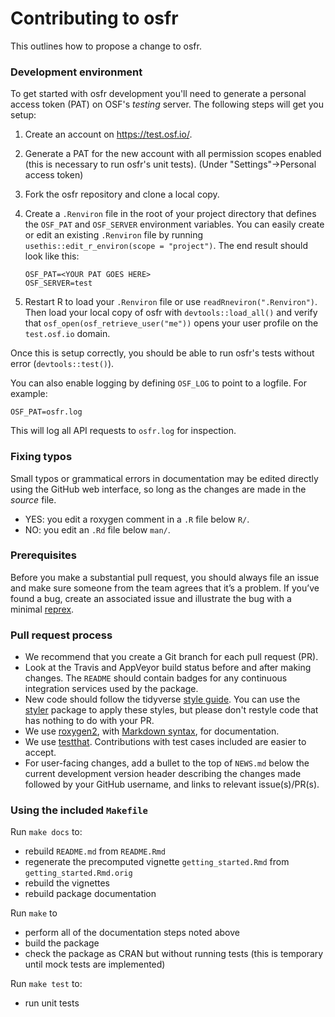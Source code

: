 # Contributing to osfr

This outlines how to propose a change to osfr.

### Development environment

To get started with osfr development you'll need to generate a personal access token (PAT) on OSF's *testing* server. The following steps will get you setup:

1. Create an account on <https://test.osf.io/>.
2. Generate a PAT for the new account with all permission scopes enabled (this is necessary to run osfr's unit tests). (Under "Settings"->Personal access token)
3. Fork the osfr repository and clone a local copy.
4. Create a `.Renviron` file in the root of your project directory that defines the `OSF_PAT` and `OSF_SERVER` environment variables. You can easily create or edit an existing `.Renviron` file by running `usethis::edit_r_environ(scope = "project")`. The end result should look like this:

   ```
   OSF_PAT=<YOUR PAT GOES HERE>
   OSF_SERVER=test
   ```

5. Restart R to load your `.Renviron` file or use `readRneviron(".Renviron")`.  Then load your local copy of osfr with `devtools::load_all()` and verify that `osf_open(osf_retrieve_user("me"))` opens your user profile on the `test.osf.io` domain.

Once this is setup correctly, you should be able to run osfr's tests without error (`devtools::test()`).

You can also enable logging by defining `OSF_LOG` to point to a logfile. For example:

```
OSF_PAT=osfr.log
```

This will log all API requests to `osfr.log` for inspection.

### Fixing typos

Small typos or grammatical errors in documentation may be edited directly using
the GitHub web interface, so long as the changes are made in the _source_ file.

*  YES: you edit a roxygen comment in a `.R` file below `R/`.
*  NO: you edit an `.Rd` file below `man/`.

### Prerequisites

Before you make a substantial pull request, you should always file an issue and
make sure someone from the team agrees that it’s a problem. If you’ve found a
bug, create an associated issue and illustrate the bug with a minimal
[reprex](https://www.tidyverse.org/help/#reprex).

### Pull request process

*  We recommend that you create a Git branch for each pull request (PR).
*  Look at the Travis and AppVeyor build status before and after making changes.
The `README` should contain badges for any continuous integration services used
by the package.
*  New code should follow the tidyverse [style guide](http://style.tidyverse.org).
You can use the [styler](https://CRAN.R-project.org/package=styler) package to
apply these styles, but please don't restyle code that has nothing to do with
your PR.
*  We use [roxygen2](https://cran.r-project.org/package=roxygen2), with
[Markdown syntax](https://cran.r-project.org/web/packages/roxygen2/vignettes/markdown.html),
for documentation.
*  We use [testthat](https://cran.r-project.org/package=testthat). Contributions
with test cases included are easier to accept.
*  For user-facing changes, add a bullet to the top of `NEWS.md` below the
current development version header describing the changes made followed by your
GitHub username, and links to relevant issue(s)/PR(s).

### Using the included `Makefile`

Run `make docs` to:
* rebuild `README.md` from `README.Rmd`
* regenerate the precomputed vignette `getting_started.Rmd` from `getting_started.Rmd.orig`
* rebuild the vignettes
* rebuild package documentation

Run `make` to
* perform all of the documentation steps noted above
* build the package
* check the package as CRAN but without running tests (this is temporary until mock tests are implemented)

Run `make test` to:
* run unit tests